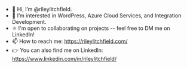 - 👋 Hi, I’m @rileylitchfield.
- 👀 I’m interested in WordPress, Azure Cloud Services, and Integration Development.
- ⚛️ I'm open to collaborating on projects -- feel free to DM me on LinkedIn!
- 📫 How to reach me: https://rileylitchfield.com/
- 👉 You can also find me on LinkedIn: https://www.linkedin.com/in/rileylitchfield/

<!---
rileylitchfield/rileylitchfield is a ✨ special ✨ repository because its `README.md` (this file) appears on your GitHub profile.
You can click the Preview link to take a look at your changes.
--->
